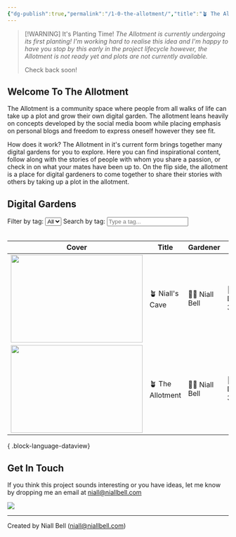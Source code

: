 ```yaml
---
{"dg-publish":true,"permalink":"/1-0-the-allotment/","title":"🪴 The Allotment","contentClasses":"cards cards-cols-3 cards-cover cards-cover-no-border cards-title-hide-icons","tags":["gardenEntry"],"noteIcon":null,"created":"2024-04-07T21:59:11.083+01:00","updated":"2024-12-31T18:05:59.431+00:00"}
---
```




> [!WARNING] It's Planting Time!
> *The Allotment is currently undergoing its first planting! I'm working hard to realise this idea and I'm happy to have you stop by this early in the project lifecycle however, the Allotment is not ready yet and plots are not currently available.* 
> 
> Check back soon!

## Welcome To The Allotment

The Allotment is a community space where people from all walks of life can take up a plot and grow their own digital garden. The allotment leans heavily on concepts developed by the social media boom while placing emphasis on personal blogs and freedom to express oneself however they see fit. 

How does it work? The Allotment in it's current form brings together many digital gardens for you to explore. Here you can find inspirational content, follow along with the stories of people with whom you share a passion, or check in on what your mates have been up to. On the flip side, the allotment is a place for digital gardeners to come together to share their stories with others by taking up a plot in the allotment.

## Digital Gardens

<div>
    <label for="tagFilter" class="filter-element">Filter by tag:</label>
    <select id="tagFilter" class="filter-element" onchange="filterTable()">
        <option value="all">All</option>
        <!-- Add more options as needed -->
    </select>
    <label for="tagSearch" class="filter-element">Search by tag:</label>
    <input type="text" id="tagSearch" class="filter-element" placeholder="Type a tag...">
</div>
<br>

| Cover                                                                                                                                           | Title            | Gardener         | Added                | Link                                 | Tags                              |
| ----------------------------------------------------------------------------------------------------------------------------------------------- | ---------------- | ---------------- | -------------------- | ------------------------------------ | --------------------------------- |
| <a href='https://niallbell.com' target='_blank'><img src='https://i.imgur.com/9wUq3cS.jpg' style='height:200px; width:300px;'/></a>             | 🪴 Niall's Cave  | 🧑‍🌾 Niall Bell | 📅 December 31, 2024 | 🔗 https://niallbell.com             | 🏷️ nature, photography, wildlife |
| <a href='https://allotmentzone.vercel.app/' target='_blank'><img src='https://i.imgur.com/R2FRo9O.png' style='height:200px; width:300px;'/></a> | 🪴 The Allotment | 🧑‍🌾 Niall Bell | 📅 December 31, 2024 | 🔗 https://allotmentzone.vercel.app/ | 🏷️ digitalgarden, blog, tech     |

{ .block-language-dataview}

## Get In Touch

If you think this project sounds interesting or you have ideas, let me know by dropping me an email at niall@niallbell.com


![](https://i.imgur.com/R2FRo9O.png)


---
Created by Niall Bell (niall@niallbell.com)

